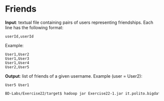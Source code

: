 # Friends

**Input**: textual file containing pairs of users representing friendships. Each line has the following format:

    userId,userId

Example:

    User1,User2
    User1,User3
    User1,User4
    User2,User5

**Output**: list of friends of a given username. Example (user = User2): 

    User5 User1

```sh
BD-Labs/Exercise22/target$ hadoop jar Exercise22-1.jar it.polito.bigdata.hadoop.E22Driver ./in/ ./out/ User2
```
